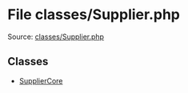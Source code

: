 File classes/Supplier.php
=========

Source: [classes/Supplier.php](https://github.com/PrestaShop/PrestaShop/blob/1.5.0.9/classes/Supplier.php)


Classes
-------

* [SupplierCore](class.SupplierCore.md)

